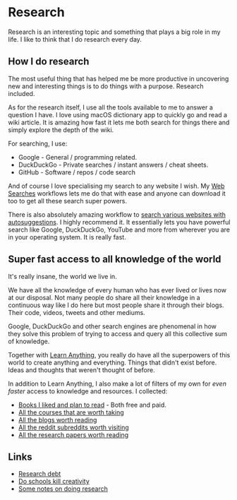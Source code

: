 # Research
Research is an interesting topic and something that plays a big role in my life. I like to think that I do research every day.

## How I do research
The most useful thing that has helped me be more productive in uncovering new and interesting things is to do things with a purpose. Research included.

As for the research itself, I use all the tools available to me to answer a question I have. I love using macOS dictionary app to quickly go and read a wiki article. It is amazing how fast it lets me both search for things there and simply explore the depth of the wiki.

For searching, I use:
- Google - General / programming related.
- DuckDuckGo - Private searches / instant answers / cheat sheets.
- GitHub - Software / repos / code search

And of course I love specialising my search to any website I wish. My [Web Searches](https://github.com/nikitavoloboev/alfred-web-searches) workflows lets me do that with ease and anyone can download it too to get all these search super powers.

There is also absolutely amazing workflow to [search various websites with autosuggestions](https://github.com/deanishe/alfred-searchio). I highly recommend it. It essentially lets you have powerful search like Google, DuckDuckGo, YouTube and more from wherever you are in your operating system. It is really fast.

## Super fast access to all knowledge of the world
It's really insane, the world we live in.

We have all the knowledge of every human who has ever lived or lives now at our disposal. Not many people do share all their knowledge in a continuous way like I do here but most people share it through their blogs. Their code, videos, tweets and other mediums.

Google, DuckDuckGo and other search engines are phenomenal in how they solve this problem of trying to access and query all this collective sum of knowledge.

Together with [Learn Anything](https://learn-anything.xyz/), you really do have all the superpowers of this world to create anything and everything. Things that didn't exist before. Ideas and thoughts that weren't thought of before.

In addition to Learn Anything, I also make a lot of filters of my own for _even faster_ access to knowledge and resources. I collected:
- [Books I liked and plan to read](https://github.com/learn-anything/books) - Both free and paid.
- [All the courses that are worth taking](https://github.com/learn-anything/courses)
- [All the blogs worth reading](https://github.com/learn-anything/blogs)
- [All the reddit subreddits worth visiting](https://github.com/learn-anything/reddit)
- [All the research papers worth reading](https://github.com/learn-anything/research-papers)

## Links
- [Research debt](https://distill.pub/2017/research-debt/)
- [Do schools kill creativity](https://www.youtube.com/watch?v=iG9CE55wbtY)
- [Some notes on doing research](https://www.reddit.com/r/MachineLearning/comments/73n9pm/d_confession_as_an_ai_researcher_seeking_advice/dnrsmh9/ "permalink")